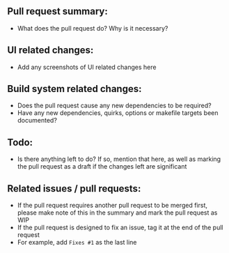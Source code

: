 ## Pull request summary:
 - What does the pull request do? Why is it necessary?

## UI related changes:
 - Add any screenshots of UI related changes here

## Build system related changes:
 - Does the pull request cause any new dependencies to be required?
 - Have any new dependencies, quirks, options or makefile targets been documented?

## Todo:
 - Is there anything left to do? If so, mention that here, as well as marking the pull request as a draft if the changes left are significant

## Related issues / pull requests:
 - If the pull request requires another pull request to be merged first, please make note of this in the summary and mark the pull request as WIP
 - If the pull request is designed to fix an issue, tag it at the end of the pull request
 - For example, add `Fixes #1` as the last line
